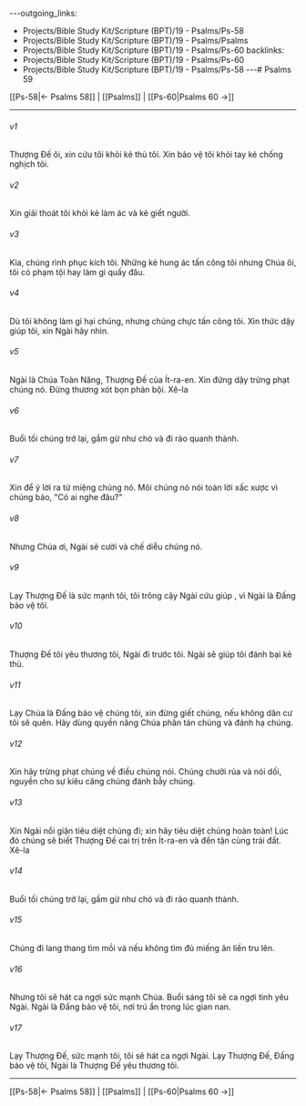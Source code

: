 ---outgoing_links:
  - Projects/Bible Study Kit/Scripture (BPT)/19 - Psalms/Ps-58
  - Projects/Bible Study Kit/Scripture (BPT)/19 - Psalms/Psalms
  - Projects/Bible Study Kit/Scripture (BPT)/19 - Psalms/Ps-60
backlinks:
  - Projects/Bible Study Kit/Scripture (BPT)/19 - Psalms/Ps-60
  - Projects/Bible Study Kit/Scripture (BPT)/19 - Psalms/Ps-58
---# Psalms 59

[[Ps-58|← Psalms 58]] | [[Psalms]] | [[Ps-60|Psalms 60 →]]
***



###### v1 
Thượng Đế ôi, xin cứu tôi khỏi kẻ thù tôi. Xin bảo vệ tôi khỏi tay kẻ chống nghịch tôi. 

###### v2 
Xin giải thoát tôi khỏi kẻ làm ác và kẻ giết người. 

###### v3 
Kìa, chúng rình phục kích tôi. Những kẻ hung ác tấn công tôi nhưng Chúa ôi, tôi có phạm tội hay làm gì quấy đâu. 

###### v4 
Dù tôi không làm gì hại chúng, nhưng chúng chực tấn công tôi. Xin thức dậy giúp tôi, xin Ngài hãy nhìn. 

###### v5 
Ngài là Chúa Toàn Năng, Thượng Đế của Ít-ra-en. Xin đứng dậy trừng phạt chúng nó. Đừng thương xót bọn phản bội. Xê-la 

###### v6 
Buổi tối chúng trở lại, gầm gừ như chó và đi rảo quanh thành. 

###### v7 
Xin để ý lời ra từ miệng chúng nó. Môi chúng nó nói toàn lời xấc xược vì chúng bảo, "Có ai nghe đâu?" 

###### v8 
Nhưng Chúa ơi, Ngài sẽ cười và chế diễu chúng nó. 

###### v9 
Lạy Thượng Đế là sức mạnh tôi, tôi trông cậy Ngài cứu giúp , vì Ngài là Đấng bảo vệ tôi. 

###### v10 
Thượng Đế tôi yêu thương tôi, Ngài đi trước tôi. Ngài sẽ giúp tôi đánh bại kẻ thù. 

###### v11 
Lạy Chúa là Đấng bảo vệ chúng tôi, xin đừng giết chúng, nếu không dân cư tôi sẽ quên. Hãy dùng quyền năng Chúa phân tán chúng và đánh hạ chúng. 

###### v12 
Xin hãy trừng phạt chúng về điều chúng nói. Chúng chưởi rủa và nói dối, nguyền cho sự kiêu căng chúng đánh bẫy chúng. 

###### v13 
Xin Ngài nổi giận tiêu diệt chúng đi; xin hãy tiêu diệt chúng hoàn toàn! Lúc đó chúng sẽ biết Thượng Đế cai trị trên Ít-ra-en và đến tận cùng trái đất. Xê-la 

###### v14 
Buổi tối chúng trở lại, gầm gừ như chó và đi rảo quanh thành. 

###### v15 
Chúng đi lang thang tìm mồi và nếu không tìm đủ miếng ăn liền tru lên. 

###### v16 
Nhưng tôi sẽ hát ca ngợi sức mạnh Chúa. Buổi sáng tôi sẽ ca ngợi tình yêu Ngài. Ngài là Đấng bảo vệ tôi, nơi trú ẩn trong lúc gian nan. 

###### v17 
Lạy Thượng Đế, sức mạnh tôi, tôi sẽ hát ca ngợi Ngài. Lạy Thượng Đế, Đấng bảo vệ tôi, Ngài là Thượng Đế yêu thương tôi.

***
[[Ps-58|← Psalms 58]] | [[Psalms]] | [[Ps-60|Psalms 60 →]]

